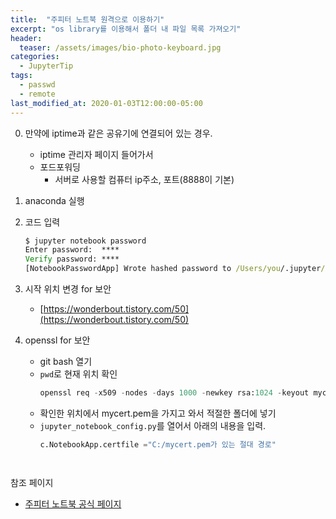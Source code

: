 ```yaml
---
title:  "주피터 노트북 원격으로 이용하기"
excerpt: "os library를 이용해서 폴더 내 파일 목록 가져오기"
header:
  teaser: /assets/images/bio-photo-keyboard.jpg
categories:
  - JupyterTip
tags:
  - passwd
  - remote
last_modified_at: 2020-01-03T12:00:00-05:00
---
```

0. 만약에 iptime과 같은 공유기에 연결되어 있는 경우.    
	- iptime 관리자 페이지 들어가서
	- 포드포워딩   
		- 서버로 사용할 컴퓨터 ip주소, 포트(8888이 기본)    
1. anaconda 실행   
2. 코드 입력   
	``` cmd
	$ jupyter notebook password
	Enter password:  ****
	Verify password: ****
	[NotebookPasswordApp] Wrote hashed password to /Users/you/.jupyter/jupyter_notebook_config.json
	```   

3.  시작 위치 변경 for 보안
	- [https://wonderbout.tistory.com/50](https://wonderbout.tistory.com/50)
4. openssl for 보안
	- git bash 열기
	- ```pwd```로 현재 위치 확인
		``` python
		openssl req -x509 -nodes -days 1000 -newkey rsa:1024 -keyout mycert.pem -out mycert.pem
		```
	-  확인한 위치에서 mycert.pem을 가지고 와서 적절한 폴더에 넣기
	- `jupyter_notebook_config.py`를 열어서 아래의 내용을 입력.   
		``` python
		c.NotebookApp.certfile ="C:/mycert.pem가 있는 절대 경로"
	```   


참조 페이지
- [주피터 노트북 공식 페이지](https://jupyter-notebook.readthedocs.io/en/stable/public_server.html)
<!--stackedit_data:
eyJoaXN0b3J5IjpbMTIxNzgwMDAzNCw0NzQ1NDUzMCwtOTQ3ND
A1OTc1LDczMDk5ODExNl19
-->